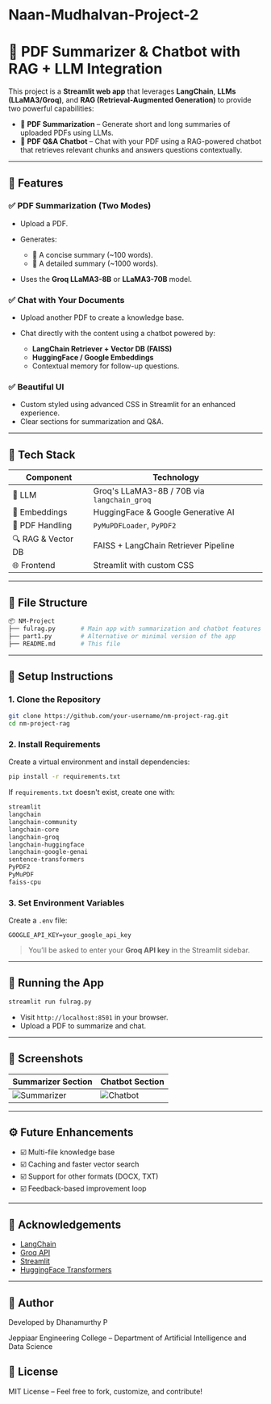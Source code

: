 # Naan-Mudhalvan-Project-2

# 🧠 PDF Summarizer & Chatbot with RAG + LLM Integration

This project is a **Streamlit web app** that leverages **LangChain**, **LLMs (LLaMA3/Groq)**, and **RAG (Retrieval-Augmented Generation)** to provide two powerful capabilities:

* 📄 **PDF Summarization** – Generate short and long summaries of uploaded PDFs using LLMs.
* 💬 **PDF Q\&A Chatbot** – Chat with your PDF using a RAG-powered chatbot that retrieves relevant chunks and answers questions contextually.

---

## 🚀 Features

### ✅ PDF Summarization (Two Modes)

* Upload a PDF.
* Generates:

  * 🔹 A concise summary (\~100 words).
  * 🔹 A detailed summary (\~1000 words).
* Uses the **Groq LLaMA3-8B** or **LLaMA3-70B** model.

### ✅ Chat with Your Documents

* Upload another PDF to create a knowledge base.
* Chat directly with the content using a chatbot powered by:

  * **LangChain Retriever + Vector DB (FAISS)**
  * **HuggingFace / Google Embeddings**
  * Contextual memory for follow-up questions.

### ✅ Beautiful UI

* Custom styled using advanced CSS in Streamlit for an enhanced experience.
* Clear sections for summarization and Q\&A.

---

## 🧰 Tech Stack

| Component          | Technology                                  |
| ------------------ | ------------------------------------------- |
| 💬 LLM             | Groq's LLaMA3-8B / 70B via `langchain_groq` |
| 🧠 Embeddings      | HuggingFace & Google Generative AI          |
| 📄 PDF Handling    | `PyMuPDFLoader`, `PyPDF2`                   |
| 🔍 RAG & Vector DB | FAISS + LangChain Retriever Pipeline        |
| 🌐 Frontend        | Streamlit with custom CSS                   |

---

## 📁 File Structure

```bash
📦 NM-Project
├── fulrag.py       # Main app with summarization and chatbot features
├── part1.py        # Alternative or minimal version of the app
├── README.md       # This file
```

---

## 🧪 Setup Instructions

### 1. Clone the Repository

```bash
git clone https://github.com/your-username/nm-project-rag.git
cd nm-project-rag
```

### 2. Install Requirements

Create a virtual environment and install dependencies:

```bash
pip install -r requirements.txt
```

If `requirements.txt` doesn't exist, create one with:

```txt
streamlit
langchain
langchain-community
langchain-core
langchain-groq
langchain-huggingface
langchain-google-genai
sentence-transformers
PyPDF2
PyMuPDF
faiss-cpu
```

### 3. Set Environment Variables

Create a `.env` file:

```env
GOOGLE_API_KEY=your_google_api_key
```

> You’ll be asked to enter your **Groq API key** in the Streamlit sidebar.

---

## 🏃 Running the App

```bash
streamlit run fulrag.py
```

* Visit `http://localhost:8501` in your browser.
* Upload a PDF to summarize and chat.

---

## 📸 Screenshots

| Summarizer Section                          | Chatbot Section                       |
| ------------------------------------------- | ------------------------------------- |
| ![Summarizer](./screenshots/summarizer.png) | ![Chatbot](./screenshots/chatbot.png) |

---

## ⚙️ Future Enhancements

* ☑️ Multi-file knowledge base
* ☑️ Caching and faster vector search
* ☑️ Support for other formats (DOCX, TXT)
* ☑️ Feedback-based improvement loop

---

## 🤝 Acknowledgements

* [LangChain](https://www.langchain.com/)
* [Groq API](https://console.groq.com/)
* [Streamlit](https://streamlit.io/)
* [HuggingFace Transformers](https://huggingface.co/)

---

## 👤 Author
Developed by Dhanamurthy P

Jeppiaar Engineering College – Department of Artificial Intelligence and Data Science

## 📜 License

MIT License – Feel free to fork, customize, and contribute!

